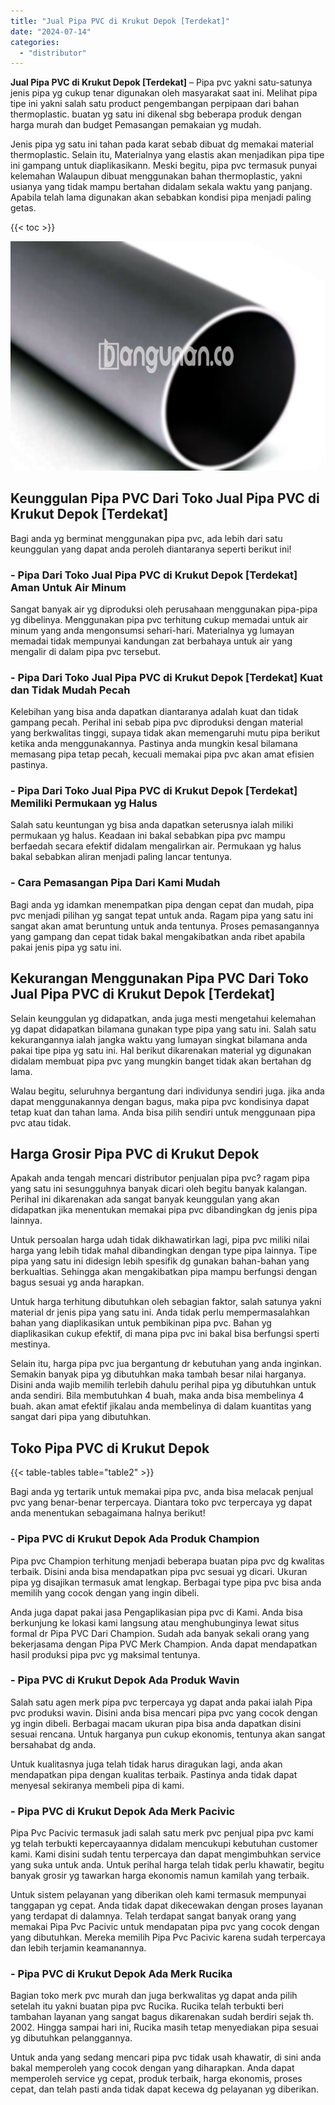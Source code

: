 ```yaml
---
title: "Jual Pipa PVC di Krukut Depok [Terdekat]"
date: "2024-07-14"
categories: 
  - "distributor"
---
```


**Jual Pipa PVC di Krukut Depok \[Terdekat\]** – Pipa pvc yakni satu-satunya jenis pipa yg cukup tenar digunakan oleh masyarakat saat ini. Melihat pipa tipe ini yakni salah satu product pengembangan perpipaan dari bahan thermoplastic. buatan yg satu ini dikenal sbg beberapa produk dengan harga murah dan budget Pemasangan pemakaian yg mudah.

Jenis pipa yg satu ini tahan pada karat sebab dibuat dg memakai material thermoplastic. Selain itu, Materialnya yang elastis akan menjadikan pipa tipe ini gampang untuk diaplikasikann. Meski begitu, pipa pvc termasuk punyai kelemahan Walaupun dibuat menggunakan bahan thermoplastic, yakni usianya yang tidak mampu bertahan didalam sekala waktu yang panjang. Apabila telah lama digunakan akan sebabkan kondisi pipa menjadi paling getas.

{{< toc >}}

![Jual Pipa PVC di Krukut Depok [Terdekat]](/images/jaul-pipa-pvc-64.png)

## Keunggulan Pipa PVC Dari Toko Jual Pipa PVC di Krukut Depok \[Terdekat\]

Bagi anda yg berminat menggunakan pipa pvc, ada lebih dari satu keunggulan yang dapat anda peroleh diantaranya seperti berikut ini!

### \- Pipa Dari Toko Jual Pipa PVC di Krukut Depok \[Terdekat\] Aman Untuk Air Minum

Sangat banyak air yg diproduksi oleh perusahaan menggunakan pipa-pipa yg dibelinya. Menggunakan pipa pvc terhitung cukup memadai untuk air minum yang anda mengonsumsi sehari-hari. Materialnya yg lumayan memadai tidak mempunyai kandungan zat berbahaya untuk air yang mengalir di dalam pipa pvc tersebut.

### \- Pipa Dari Toko Jual Pipa PVC di Krukut Depok \[Terdekat\] Kuat dan Tidak Mudah Pecah

Kelebihan yang bisa anda dapatkan diantaranya adalah kuat dan tidak gampang pecah. Perihal ini sebab pipa pvc diproduksi dengan material yang berkwalitas tinggi, supaya tidak akan memengaruhi mutu pipa berikut ketika anda menggunakannya. Pastinya anda mungkin kesal bilamana memasang pipa tetap pecah, kecuali memakai pipa pvc akan amat efisien pastinya.

### \- Pipa Dari Toko Jual Pipa PVC di Krukut Depok \[Terdekat\] Memiliki Permukaan yg Halus

Salah satu keuntungan yg bisa anda dapatkan seterusnya ialah miliki permukaan yg halus. Keadaan ini bakal sebabkan pipa pvc mampu berfaedah secara efektif didalam mengalirkan air. Permukaan yg halus bakal sebabkan aliran menjadi paling lancar tentunya.

### \- Cara Pemasangan Pipa Dari Kami Mudah

Bagi anda yg idamkan menempatkan pipa dengan cepat dan mudah, pipa pvc menjadi pilihan yg sangat tepat untuk anda. Ragam pipa yang satu ini sangat akan amat beruntung untuk anda tentunya. Proses pemasangannya yang gampang dan cepat tidak bakal mengakibatkan anda ribet apabila pakai jenis pipa yg satu ini.

## Kekurangan Menggunakan Pipa PVC Dari Toko Jual Pipa PVC di Krukut Depok \[Terdekat\]

Selain keunggulan yg didapatkan, anda juga mesti mengetahui kelemahan yg dapat didapatkan bilamana gunakan type pipa yang satu ini. Salah satu kekurangannya ialah jangka waktu yang lumayan singkat bilamana anda pakai tipe pipa yg satu ini. Hal berikut dikarenakan material yg digunakan didalam membuat pipa pvc yang mungkin banget tidak akan bertahan dg lama.

Walau begitu, seluruhnya bergantung dari individunya sendiri juga. jika anda dapat menggunakannya dengan bagus, maka pipa pvc kondisinya dapat tetap kuat dan tahan lama. Anda bisa pilih sendiri untuk menggunaan pipa pvc atau tidak.

## Harga Grosir Pipa PVC di Krukut Depok

Apakah anda tengah mencari distributor penjualan pipa pvc? ragam pipa yang satu ini sesungguhnya banyak dicari oleh begitu banyak kalangan. Perihal ini dikarenakan ada sangat banyak keunggulan yang akan didapatkan jika menentukan memakai pipa pvc dibandingkan dg jenis pipa lainnya.

Untuk persoalan harga udah tidak dikhawatirkan lagi, pipa pvc miliki nilai harga yang lebih tidak mahal dibandingkan dengan type pipa lainnya. Tipe pipa yang satu ini didesign lebih spesifik dg gunakan bahan-bahan yang berkualtias. Sehingga akan mengakibatkan pipa mampu berfungsi dengan bagus sesuai yg anda harapkan.

Untuk harga terhitung dibutuhkan oleh sebagian faktor, salah satunya yakni material dr jenis pipa yang satu ini. Anda tidak perlu mempermasalahkan bahan yang diaplikasikan untuk pembikinan pipa pvc. Bahan yg diaplikasikan cukup efektif, di mana pipa pvc ini bakal bisa berfungsi sperti mestinya.

Selain itu, harga pipa pvc jua bergantung dr kebutuhan yang anda inginkan. Semakin banyak pipa yg dibutuhkan maka tambah besar nilai harganya. Disini anda wajib memilih terlebih dahulu perihal pipa yg dibutuhkan untuk anda sendiri. Bila membutuhkan 4 buah, maka anda bisa membelinya 4 buah. akan amat efektif jikalau anda membelinya di dalam kuantitas yang sangat dari pipa yang dibutuhkan.

## Toko Pipa PVC di Krukut Depok

{{< table-tables table="table2" >}}

Bagi anda yg tertarik untuk memakai pipa pvc, anda bisa melacak penjual pvc yang benar-benar terpercaya. Diantara toko pvc terpercaya yg dapat anda menentukan sebagaimana halnya berikut!

### \- Pipa PVC di Krukut Depok Ada Produk Champion

Pipa pvc Champion terhitung menjadi beberapa buatan pipa pvc dg kwalitas terbaik. Disini anda bisa mendapatkan pipa pvc sesuai yg dicari. Ukuran pipa yg disajikan termasuk amat lengkap. Berbagai type pipa pvc bisa anda memilih yang cocok dengan yang ingin dibeli.

Anda juga dapat pakai jasa Pengaplikasian pipa pvc di Kami. Anda bisa berkunjung ke lokasi kami langsung atau menghubunginya lewat situs formal dr Pipa PVC Dari Champion. Sudah ada banyak sekali orang yang bekerjasama dengan Pipa PVC Merk Champion. Anda dapat mendapatkan hasil produksi pipa pvc yg maksimal tentunya.

### \- Pipa PVC di Krukut Depok Ada Produk Wavin

Salah satu agen merk pipa pvc terpercaya yg dapat anda pakai ialah Pipa pvc produksi wavin. Disini anda bisa mencari pipa pvc yang cocok dengan yg ingin dibeli. Berbagai macam ukuran pipa bisa anda dapatkan disini sesuai rencana. Untuk harganya pun cukup ekonomis, tentunya akan sangat bersahabat dg anda.

Untuk kualitasnya juga telah tidak harus diragukan lagi, anda akan mendapatkan pipa dengan kualitas terbaik. Pastinya anda tidak dapat menyesal sekiranya membeli pipa di kami.

### \- Pipa PVC di Krukut Depok Ada Merk Pacivic

Pipa Pvc Pacivic termasuk jadi salah satu merk pvc penjual pipa pvc kami yg telah terbukti kepercayaannya didalam mencukupi kebutuhan customer kami. Kami disini sudah tentu terpercaya dan dapat mengimbuhkan service yang suka untuk anda. Untuk perihal harga telah tidak perlu khawatir, begitu banyak grosir yg tawarkan harga ekonomis namun kamilah yang terbaik.

Untuk sistem pelayanan yang diberikan oleh kami termasuk mempunyai tanggapan yg cepat. Anda tidak dapat dikecewakan dengan proses layanan yang terdapat di dalamnya. Telah terdapat sangat banyak orang yang memakai Pipa Pvc Pacivic untuk mendapatan pipa pvc yang cocok dengan yang dibutuhkan. Mereka memilih Pipa Pvc Pacivic karena sudah terpercaya dan lebih terjamin keamanannya.

### \- Pipa PVC di Krukut Depok Ada Merk Rucika

Bagian toko merk pvc murah dan juga berkwalitas yg dapat anda pilih setelah itu yakni buatan pipa pvc Rucika. Rucika telah terbukti beri tambahan layanan yang sangat bagus dikarenakan sudah berdiri sejak th. 2002. Hingga sampai hari ini, Rucika masih tetap menyediakan pipa sesuai yg dibutuhkan pelanggannya.

Untuk anda yang sedang mencari pipa pvc tidak usah khawatir, di sini anda bakal memperoleh yang cocok dengan yang diharapkan. Anda dapat memperoleh service yg cepat, produk terbaik, harga ekonomis, proses cepat, dan telah pasti anda tidak dapat kecewa dg pelayanan yg diberikan.
